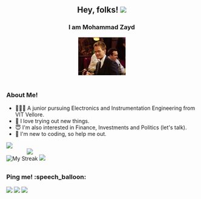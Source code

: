 <div align = center> 
<h2>Hey, folks! <img src="https://raw.githubusercontent.com/MartinHeinz/MartinHeinz/master/wave.gif" width="30px"></h2>
  <h3>I am Mohammad Zayd </h3>
  <img src = "https://github.com/Zayd1602/Zayd1602/blob/main/gifs/wink.gif" height=100/>
  <h1></h1>
  </div> 
<h3>About Me!</h3>
  <ul>
    <li> 👨🏻‍🎓 A junior pursuing Electronics and Instrumentation Engineering from VIT Vellore.
    <li> 🧐 I love trying out new things.
    <li> 😇 I'm also interested in Finance, Investments and Politics (let's talk). 
    <li> 👻 I'm new to coding, so help me out.
  </ul>  
<!--   
<h2></h2> 
<h3>Github Stats 👨‍💻</h3> 
<p align="center">
  <a href="https://github.com/Zayd1602"><span>
    <img height="48%" src="https://github-readme-stats.vercel.app/api?username=Zayd1602&count_private=true&show_icons=true&theme=radical&&include_all_commits=true"/>
    <img width="51%" src="https://github-readme-streak-stats.herokuapp.com/?user=Zayd1602&theme=radical" />
    <img height="163em" src="https://github-readme-stats-eight-theta.vercel.app/api/top-langs/?username=Zayd1602&hide=html,css,javascript,scss&layout=compact&langs_count=8&theme=radical"/>
    <img align="center" src="https://github-profile-summary-cards.vercel.app/api/cards/profile-details?username=Zayd1602&theme=dracula" />
    </span></a>
</p>
-->

<!--[Zayd's GitHub Stats](https://github-readme-stats.vercel.app/api?username=Zayd1602&show_icons=true&count_private=true&theme=cobalt)-->
<img align=left width=450 src="https://github-readme-stats.vercel.app/api?username=Zayd1602&show_icons=true&count_private=true&theme=cobalt&&include_all_commits=true"/>
<img align=right width=450 src="https://github-readme-stats.vercel.app/api/top-langs/?username=Zayd1602&show_icons=true&count_private=true&theme=cobalt"/>

![My Streak](https://github-readme-streak-stats.herokuapp.com/?user=Zayd1602&show_icons=true&count_private=true&theme=cobalt)
![](https://github-profile-summary-cards.vercel.app/api/cards/profile-details?username=Zayd1602&theme=dracula)

<!--
<a href="https://github.com/Zayd1602/github-readme-stats">
  <img align="center" src="https://github-readme-stats.vercel.app/api/pin/?username=Zayd1602&repo=github-readme-stats" />
</a>
<a href="https://github.com/Zayd1602/convoychat">
  <img align="center" src="https://github-readme-stats.vercel.app/api/pin/?username=Zayd1602&repo=convoychat" />
</a>
-->


<h2></h2>
<h3>Ping me! :speech_balloon:</h3>
 <p><p>
 <a href= "https://www.linkedin.com/in/md-zayd"><img src="https://img.shields.io/badge/LinkedIn-0077B5?style=for-the-badge&logo=linkedin&logoColor=white"></a>
 <a href= "https://discord.com/channels/Zayd#2162"><img src="https://img.shields.io/badge/Discord-7289DA?style=for-the-badge&logo=discord&logoColor=white"></a>
 <a href= "https://twitter.com/Md_Z16"><img src="https://img.shields.io/badge/Twitter-1DA1F2?style=for-the-badge&logo=twitter&logoColor=white"></a>
 </p>
 
<!-- 
Here are some ideas to get you started:

- 🔭 I’m currently working on ...
- 🌱 I’m currently learning ...
- 👯 I’m looking to collaborate on ...
- 🤔 I’m looking for help with ...
- 💬 Ask me about ...
- 📫 How to reach me: ...
- 😄 Pronouns: ...
- ⚡ Fun fact: ...
-->

